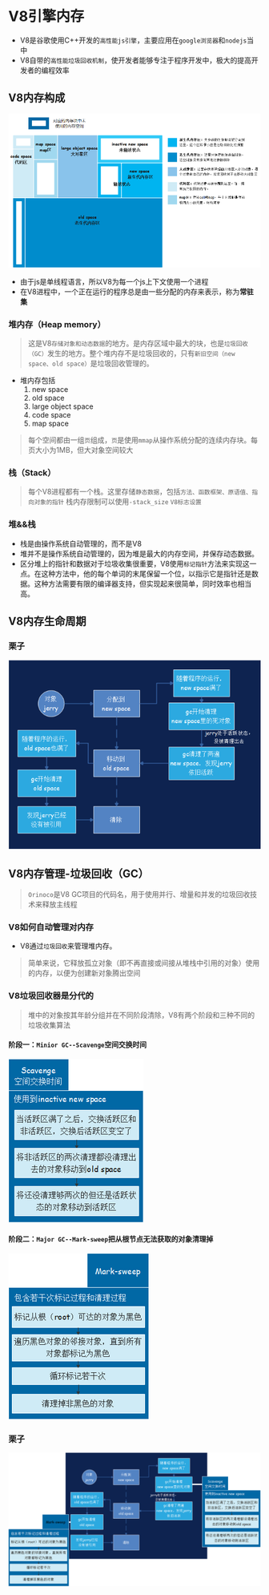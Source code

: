 # V8引擎内存

* V8是谷歌使用C++开发的`高性能js引擎`，主要应用在`google浏览器`和`nodejs`当中
* V8自带的`高性能垃圾回收机制`，使开发者能够专注于程序开发中，极大的提高开发者的编程效率

## V8内存构成

![V8内存构成](./img/v8内存构成.png)

* 由于js是单线程语言，所以V8为每一个js上下文使用一个进程
* 在V8进程中，一个正在运行的程序总是由一些分配的内存来表示，称为**常驻集**

### 堆内存（Heap memory）

> 这是V8`存储对象和动态数据`的地方。是内存区域中最大的块，也是`垃圾回收（GC）`发生的地方。整个堆内存不是垃圾回收的，只有`新旧空间（new space、old space）`是垃圾回收管理的。

* 堆内存包括
  1. new space
  2. old space
  3. large object space
  4. code space
  5. map space

> 每个空间都由一组`页`组成，`页`是使用`mmap`从操作系统分配的连续内存块。每页大小为1MB，但大对象空间较大

### 栈（Stack）

> 每个V8进程都有一个栈。这里存储`静态数据`，包括`方法、函数框架、原语值、指向对象的指针`
> 栈内存限制可以使用`-stack_size` `V8标志设置`

### 堆&&栈

* 栈是由操作系统自动管理的，而不是V8
* 堆并不是操作系统自动管理的，因为堆是最大的内存空间，并保存动态数据。
* 区分堆上的指针和数据对于垃圾收集很重要，V8使用`标记指针`方法来实现这一点。在这种方法中，他的每个单词的末尾保留一个位，以指示它是指针还是数据。这种方法需要有限的编译器支持，但实现起来很简单，同时效率也相当高。

## V8内存生命周期

### 栗子

![V8生命周期](./img/V8内存生命周期.png)

## V8内存管理-垃圾回收（GC）

> `Orinoco`是V8 GC项目的代码名，用于使用并行、增量和并发的垃圾回收技术来释放主线程

### V8如何自动管理对内存

* V8通过`垃圾回收`来管理堆内存。

> 简单来说，它释放孤立对象（即不再直接或间接从堆栈中引用的对象）使用的内存，以便为创建新对象腾出空间

### V8垃圾回收器是分代的

> 堆中的对象按其年龄分组并在不同阶段清除，V8有两个阶段和三种不同的垃圾收集算法

#### **阶段一：`Minior GC--Scavenge`空间交换时间**

![Scavenge](./img/scavenge.png)

#### **阶段二：`Major GC--Mark-sweep`把从根节点无法获取的对象清理掉**

![Mark-sweep](./img/mark-sweep.png)

### 栗子

![V8生命周期](./img/V8内存生命周期-解析.png)
